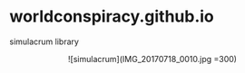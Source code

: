 # worldconspiracy.github.io
simulacrum library

<center>![simulacrum](IMG_20170718_0010.jpg =300)</center>

